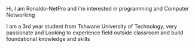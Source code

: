 Hi, I am Ronaldo-NetPro and i'm interested in programming and Computer Networking

I am a 3rd year student from Tshwane University of Technology, very passionate and Looking to
experience field outside classroom and build foundational knowledge and skills


